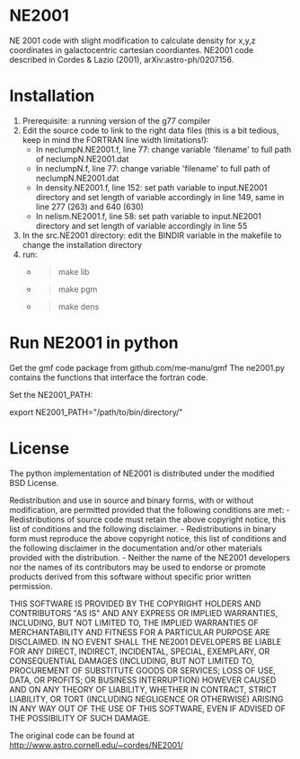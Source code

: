 NE2001
======

NE 2001 code with slight modification to calculate density for x,y,z coordinates in galactocentric cartesian coordiantes.
NE2001 code described in Cordes & Lazio (2001), arXiv:astro-ph/0207156.

Installation
============

1. Prerequisite: a running version of the g77 compiler
2. Edit the source code to link to the right data files (this is a bit tedious, keep in mind the FORTRAN line width limitations!):
    - In neclumpN.NE2001.f, line 77: change variable 'filename' to full path of neclumpN.NE2001.dat
    - In neclumpN.f, line 77: change variable 'filename' to full path of neclumpN.NE2001.dat
    - In density.NE2001.f, line 152: set path variable to input.NE2001 directory and set length of variable accordingly in line 149,
    same in line 277 (263) and 640 (630)
    - In nelism.NE2001.f, line 58: set path variable to input.NE2001 directory and set length of variable accordingly in line 55
2. In the src.NE2001 directory: edit the BINDIR variable in the makefile to change the installation directory
3. run:
    - > make lib 
    - > make pgm
    - > make dens

Run NE2001 in python
====================

Get the gmf code package from github.com/me-manu/gmf
The ne2001.py contains the functions that interface the fortran code.

Set the NE2001_PATH:

export NE2001_PATH="/path/to/bin/directory/"

License
=======

The python implementation of NE2001 is distributed under the modified BSD License.

Redistribution and use in source and binary forms, with or without
modification, are permitted provided that the following conditions are met:
    - Redistributions of source code must retain the above copyright
    notice, this list of conditions and the following disclaimer.
    - Redistributions in binary form must reproduce the above copyright
    notice, this list of conditions and the following disclaimer in the
    documentation and/or other materials provided with the distribution.
    - Neither the name of the NE2001 developers  nor the
    names of its contributors may be used to endorse or promote products
    derived from this software without specific prior written permission.

THIS SOFTWARE IS PROVIDED BY THE COPYRIGHT HOLDERS AND CONTRIBUTORS "AS IS" AND
ANY EXPRESS OR IMPLIED WARRANTIES, INCLUDING, BUT NOT LIMITED TO, THE IMPLIED
WARRANTIES OF MERCHANTABILITY AND FITNESS FOR A PARTICULAR PURPOSE ARE
DISCLAIMED. IN NO EVENT SHALL THE NE2001 DEVELOPERS BE LIABLE FOR ANY
DIRECT, INDIRECT, INCIDENTAL, SPECIAL, EXEMPLARY, OR CONSEQUENTIAL DAMAGES
(INCLUDING, BUT NOT LIMITED TO, PROCUREMENT OF SUBSTITUTE GOODS OR SERVICES;
LOSS OF USE, DATA, OR PROFITS; OR BUSINESS INTERRUPTION) HOWEVER CAUSED AND
ON ANY THEORY OF LIABILITY, WHETHER IN CONTRACT, STRICT LIABILITY, OR TORT
(INCLUDING NEGLIGENCE OR OTHERWISE) ARISING IN ANY WAY OUT OF THE USE OF THIS
SOFTWARE, EVEN IF ADVISED OF THE POSSIBILITY OF SUCH DAMAGE.

The original code can be found at http://www.astro.cornell.edu/~cordes/NE2001/
